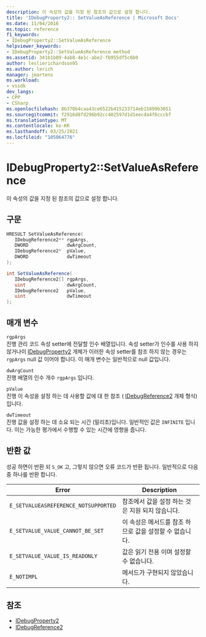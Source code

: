 ```yaml
---
description: 이 속성의 값을 지정 된 참조의 값으로 설정 합니다.
title: 'IDebugProperty2:: SetValueAsReference | Microsoft Docs'
ms.date: 11/04/2016
ms.topic: reference
f1_keywords:
- IDebugProperty2::SetValueAsReference
helpviewer_keywords:
- IDebugProperty2::SetValueAsReference method
ms.assetid: 341b1b89-4ab8-4e1c-abe2-fb955df5c6b0
author: leslierichardson95
ms.author: lerich
manager: jmartens
ms.workload:
- vssdk
dev_langs:
- CPP
- CSharp
ms.openlocfilehash: 8b370b4caa43ce6522b415233714eb15899b3051
ms.sourcegitcommit: f2916d8fd296b92cc402597d1d1eecda4f6cccbf
ms.translationtype: MT
ms.contentlocale: ko-KR
ms.lasthandoff: 03/25/2021
ms.locfileid: "105064776"
---
```

# <a name="idebugproperty2setvalueasreference"></a>IDebugProperty2::SetValueAsReference
이 속성의 값을 지정 된 참조의 값으로 설정 합니다.

## <a name="syntax"></a>구문

```cpp
HRESULT SetValueAsReference(
   IDebugReference2** rgpArgs,
   DWORD              dwArgCount,
   IDebugReference2*  pValue,
   DWORD              dwTimeout
);
```

```csharp
int SetValueAsReference(
   IDebugReference2[] rgpArgs,
   uint               dwArgCount,
   IDebugReference2   pValue,
   uint               dwTimeout
);
```

## <a name="parameters"></a>매개 변수
`rgpArgs`\
진행 관리 코드 속성 setter에 전달할 인수 배열입니다. 속성 setter가 인수를 사용 하지 않거나이 [IDebugProperty2](../../../extensibility/debugger/reference/idebugproperty2.md) 개체가 이러한 속성 setter를 참조 하지 않는 경우는 `rgpArgs` null 값 이어야 합니다. 이 매개 변수는 일반적으로 null 값입니다.

`dwArgCount`\
진행 배열의 인수 개수 `rgpArgs` 입니다.

`pValue`\
진행 이 속성을 설정 하는 데 사용할 값에 대 한 참조 ( [IDebugReference2](../../../extensibility/debugger/reference/idebugreference2.md) 개체 형식)입니다.

`dwTimeout`\
진행 값을 설정 하는 데 소요 되는 시간 (밀리초)입니다. 일반적인 값은 `INFINITE` 입니다. 이는 가능한 평가에서 수행할 수 있는 시간에 영향을 줍니다.

## <a name="return-value"></a>반환 값
 성공 하면이 반환 되 `S_OK` 고, 그렇지 않으면 오류 코드가 반환 됩니다. 일반적으로 다음 중 하나를 반환 합니다.

|Error|Description|
|-----------|-----------------|
|`E_SETVALUEASREFERENCE_NOTSUPPORTED`|참조에서 값을 설정 하는 것은 지원 되지 않습니다.|
|`E_SETVALUE_VALUE_CANNOT_BE_SET`|이 속성은 메서드를 참조 하므로 값을 설정할 수 없습니다.|
|`E_SETVALUE_VALUE_IS_READONLY`|값은 읽기 전용 이며 설정할 수 없습니다.|
|`E_NOTIMPL`|메서드가 구현되지 않았습니다.|

## <a name="see-also"></a>참조
- [IDebugProperty2](../../../extensibility/debugger/reference/idebugproperty2.md)
- [IDebugReference2](../../../extensibility/debugger/reference/idebugreference2.md)
